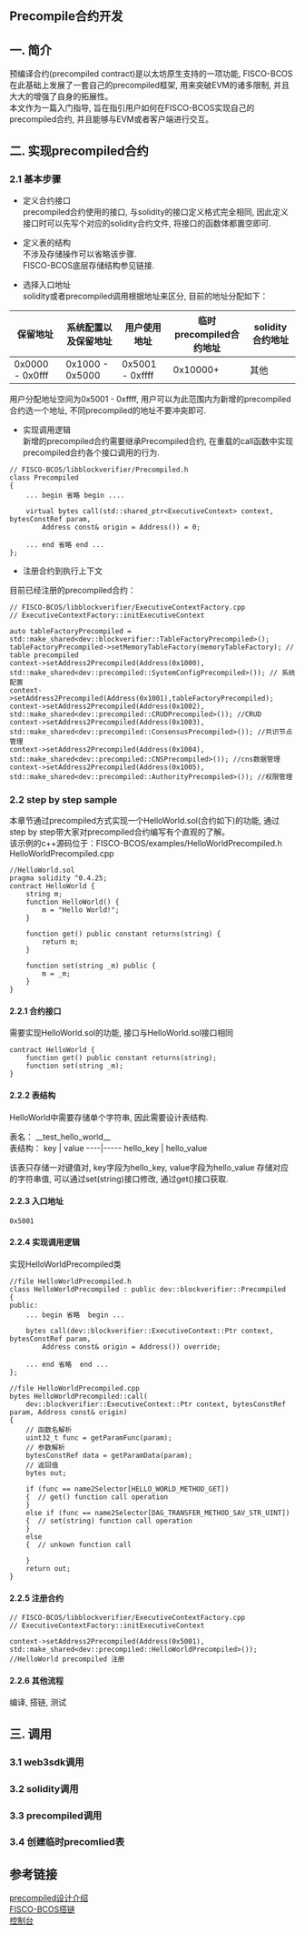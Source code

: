 ## Precompile合约开发

## 一. 简介
预编译合约(precompiled contract)是以太坊原生支持的一项功能, FISCO-BCOS在此基础上发展了一套自己的precompiled框架, 用来突破EVM的诸多限制, 并且大大的增强了自身的拓展性。  
本文作为一篇入门指导, 旨在指引用户如何在FISCO-BCOS实现自己的precompiled合约, 并且能够与EVM或者客户端进行交互。

## 二. 实现precompiled合约
### 2.1 基本步骤
- 定义合约接口  
precompiled合约使用的接口, 与solidity的接口定义格式完全相同,  因此定义接口时可以先写个对应的solidity合约文件, 将接口的函数体都置空即可.

- 定义表的结构  
不涉及存储操作可以省略该步骤.   
FISCO-BCOS底层存储结构参见链接.

- 选择入口地址  
solidity或者precompiled调用根据地址来区分, 目前的地址分配如下：

保留地址 | 系统配置以及保留地址 | 用户使用地址 | 临时precompiled合约地址 | solidity合约地址
---------|----------|--------------|------|--------- 
0x0000 - 0x0fff | 0x1000 - 0x5000 | 0x5001 - 0xffff | 0x10000+ | 其他

 用户分配地址空间为0x5001 - 0xffff, 用户可以为此范围内为新增的precompiled合约选一个地址, 不同precompiled的地址不要冲突即可.

- 实现调用逻辑  
新增的precompiled合约需要继承Precompiled合约, 在重载的call函数中实现precompiled合约各个接口调用的行为.
```
// FISCO-BCOS/libblockverifier/Precompiled.h
class Precompiled
{
    ... begin 省略 begin ....
    
    virtual bytes call(std::shared_ptr<ExecutiveContext> context, bytesConstRef param,
        Address const& origin = Address()) = 0;
    
    ... end 省略 end ...
};
```

- 注册合约到执行上下文

目前已经注册的precompiled合约：
```
// FISCO-BCOS/libblockverifier/ExecutiveContextFactory.cpp
// ExecutiveContextFactory::initExecutiveContext

auto tableFactoryPrecompiled = std::make_shared<dev::blockverifier::TableFactoryPrecompiled>(); 
tableFactoryPrecompiled->setMemoryTableFactory(memoryTableFactory); // table precompiled
context->setAddress2Precompiled(Address(0x1000), std::make_shared<dev::precompiled::SystemConfigPrecompiled>()); // 系统配置
context->setAddress2Precompiled(Address(0x1001),tableFactoryPrecompiled);
context->setAddress2Precompiled(Address(0x1002),  std::make_shared<dev::precompiled::CRUDPrecompiled>()); //CRUD
context->setAddress2Precompiled(Address(0x1003),  std::make_shared<dev::precompiled::ConsensusPrecompiled>()); //共识节点管理
context->setAddress2Precompiled(Address(0x1004),  std::make_shared<dev::precompiled::CNSPrecompiled>()); //cns数据管理
context->setAddress2Precompiled(Address(0x1005), std::make_shared<dev::precompiled::AuthorityPrecompiled>()); //权限管理
```

### 2.2 step by step sample  
本章节通过precompiled方式实现一个HelloWorld.sol(合约如下)的功能, 通过step by step带大家对precompiled合约编写有个直观的了解。  
该示例的c++源码位于：FISCO-BCOS/examples/HelloWorldPrecompiled.h HelloWorldPrecompiled.cpp
```
//HelloWorld.sol
pragma solidity ^0.4.25;
contract HelloWorld {
    string m;
    function HelloWorld() {
        m = "Hello World!";
    }
    
    function get() public constant returns(string) {
        return m;
    }
    
    function set(string _m) public {
        m = _m;
    }
}
```

#### 2.2.1 合约接口  
需要实现HelloWorld.sol的功能, 接口与HelloWorld.sol接口相同
```
contract HelloWorld {
    function get() public constant returns(string);
    function set(string _m);
}
```

#### 2.2.2 表结构  
HelloWorld中需要存储单个字符串, 因此需要设计表结构. 

表名： \_\_test_hello_world\_\_  
表结构：
key | value
----|-----
hello_key | hello_value

该表只存储一对键值对, key字段为hello_key, value字段为hello_value 存储对应的字符串值, 可以通过set(string)接口修改, 通过get()接口获取.

#### 2.2.3 入口地址
```
0x5001
```

#### 2.2.4 实现调用逻辑  
实现HelloWorldPrecompiled类
```
//file HelloWorldPrecompiled.h
class HelloWorldPrecompiled : public dev::blockverifier::Precompiled
{
public:
    ... begin 省略  begin ...
    
    bytes call(dev::blockverifier::ExecutiveContext::Ptr context, bytesConstRef param,
        Address const& origin = Address()) override;
        
    ... end 省略  end ...
};

//file HelloWorldPrecompiled.cpp
bytes HelloWorldPrecompiled::call(
    dev::blockverifier::ExecutiveContext::Ptr context, bytesConstRef param, Address const& origin)
{
    // 函数名解析
    uint32_t func = getParamFunc(param);
    // 参数解析
    bytesConstRef data = getParamData(param);
    // 返回值
    bytes out;
    
    if (func == name2Selector[HELLO_WORLD_METHOD_GET])
    {  // get() function call operation
    }
    else if (func == name2Selector[DAG_TRANSFER_METHOD_SAV_STR_UINT])
    {  // set(string) function call operation
    }
    else
    {  // unkown function call
        
    }
    return out;
}

```

#### 2.2.5 注册合约
```
// FISCO-BCOS/libblockverifier/ExecutiveContextFactory.cpp
// ExecutiveContextFactory::initExecutiveContext

context->setAddress2Precompiled(Address(0x5001), std::make_shared<dev::precompiled::HelloWorldPrecompiled>()); //HelloWorld precompiled 注册
```

#### 2.2.6 其他流程  
编译, 搭链, 测试

## 三. 调用 

### 3.1 web3sdk调用
### 3.2 solidity调用
### 3.3 precompiled调用
### 3.4 创建临时precomlied表

## 参考链接
[precompiled设计介绍](https://github.com/FISCO-BCOS/FISCO-BCOS-DOC/blob/6b15a14b346f5369a262c74bda5bc2b0fd2012f9/docs/design/virtual_machine/precompiled.md)  
[FISCO-BCOS搭链](https://github.com/FISCO-BCOS/FISCO-BCOS-DOC/blob/feature-2.0.0/docs/manual/buildchain.md)  
[控制台](https://github.com/FISCO-BCOS/FISCO-BCOS-DOC/blob/feature-2.0.0/docs/manual/console.md)
